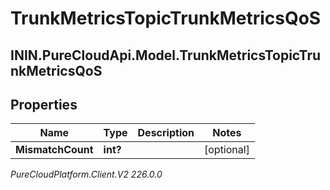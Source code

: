 # TrunkMetricsTopicTrunkMetricsQoS

## ININ.PureCloudApi.Model.TrunkMetricsTopicTrunkMetricsQoS

## Properties

|Name | Type | Description | Notes|
|------------ | ------------- | ------------- | -------------|
| **MismatchCount** | **int?** |  | [optional] |



_PureCloudPlatform.Client.V2 226.0.0_
